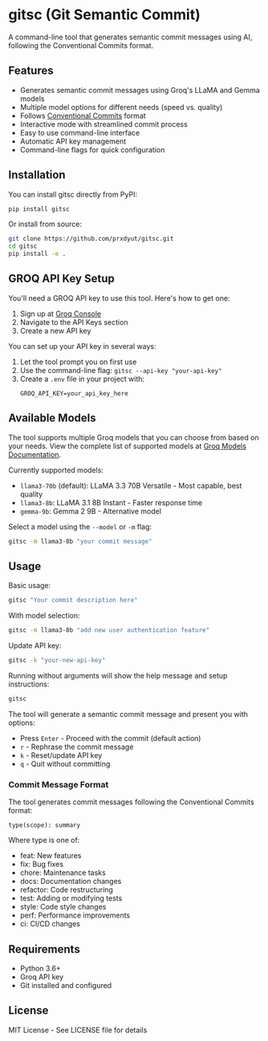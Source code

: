 # gitsc (Git Semantic Commit)

A command-line tool that generates semantic commit messages using AI, following the Conventional Commits format.

## Features

- Generates semantic commit messages using Groq's LLaMA and Gemma models
- Multiple model options for different needs (speed vs. quality)
- Follows [Conventional Commits](https://www.conventionalcommits.org/) format
- Interactive mode with streamlined commit process
- Easy to use command-line interface
- Automatic API key management
- Command-line flags for quick configuration

## Installation

You can install gitsc directly from PyPI:
```bash
pip install gitsc
```

Or install from source:
```bash
git clone https://github.com/prxdyut/gitsc.git
cd gitsc
pip install -e .
```

## GROQ API Key Setup

You'll need a GROQ API key to use this tool. Here's how to get one:

1. Sign up at [Groq Console](https://console.groq.com)
2. Navigate to the API Keys section
3. Create a new API key

You can set up your API key in several ways:
1. Let the tool prompt you on first use
2. Use the command-line flag: `gitsc --api-key "your-api-key"`
3. Create a `.env` file in your project with:
   ```
   GROQ_API_KEY=your_api_key_here
   ```

## Available Models

The tool supports multiple Groq models that you can choose from based on your needs. View the complete list of supported models at [Groq Models Documentation](https://console.groq.com/docs/models).

Currently supported models:
- `llama3-70b` (default): LLaMA 3.3 70B Versatile - Most capable, best quality
- `llama3-8b`: LLaMA 3.1 8B Instant - Faster response time
- `gemma-9b`: Gemma 2 9B - Alternative model

Select a model using the `--model` or `-m` flag:
```bash
gitsc -m llama3-8b "your commit message"
```

## Usage

Basic usage:
```bash
gitsc "Your commit description here"
```

With model selection:
```bash
gitsc -m llama3-8b "add new user authentication feature"
```

Update API key:
```bash
gitsc -k "your-new-api-key"
```

Running without arguments will show the help message and setup instructions:
```bash
gitsc
```

The tool will generate a semantic commit message and present you with options:
- Press `Enter` - Proceed with the commit (default action)
- `r` - Rephrase the commit message
- `k` - Reset/update API key
- `q` - Quit without committing

### Commit Message Format

The tool generates commit messages following the Conventional Commits format:
```
type(scope): summary
```

Where type is one of:
- feat: New features
- fix: Bug fixes
- chore: Maintenance tasks
- docs: Documentation changes
- refactor: Code restructuring
- test: Adding or modifying tests
- style: Code style changes
- perf: Performance improvements
- ci: CI/CD changes

## Requirements

- Python 3.6+
- Groq API key
- Git installed and configured

## License

MIT License - See LICENSE file for details 